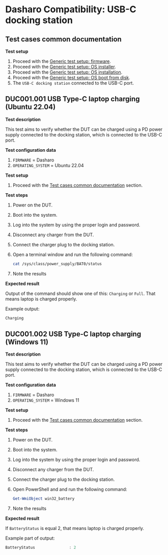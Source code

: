 # Dasharo Compatibility: USB-C docking station

## Test cases common documentation

**Test setup**

1. Proceed with the
    [Generic test setup: firmware](../../generic-test-setup#firmware).
1. Proceed with the
    [Generic test setup: OS installer](../../generic-test-setup#os-installer).
1. Proceed with the
    [Generic test setup: OS installation](../../generic-test-setup#os-installation).
1. Proceed with the
    [Generic test setup: OS boot from disk](../../generic-test-setup#os-boot-from-disk).
1. The `USB-C docking station` connected to the USB-C port.

## DUC001.001 USB Type-C laptop charging (Ubuntu 22.04)

**Test description**

This test aims to verify whether the DUT can be charged using a PD power supply
connected to the docking station, which is connected to the USB-C port.

**Test configuration data**

1. `FIRMWARE` = Dasharo
1. `OPERATING_SYSTEM` = Ubuntu 22.04

**Test setup**

1. Proceed with the
    [Test cases common documentation](#test-cases-common-documentation) section.

**Test steps**

1. Power on the DUT.
1. Boot into the system.
1. Log into the system by using the proper login and password.
1. Disconnect any charger from the DUT.
1. Connect the charger plug to the docking station.
1. Open a terminal window and run the following command:

    ```bash
    cat /sys/class/power_supply/BAT0/status
    ```

1. Note the results

**Expected result**

Output of the command should show one of this: `Charging` or `Full`. That means
laptop is charged properly.

Example output:

```bash
Charging
```

## DUC001.002 USB Type-C laptop charging (Windows 11)

**Test description**

This test aims to verify whether the DUT can be charged using a PD power supply
connected to the docking station, which is connected to the USB-C port.

**Test configuration data**

1. `FIRMWARE` = Dasharo
1. `OPERATING_SYSTEM` = Windows 11

**Test setup**

1. Proceed with the
    [Test cases common documentation](#test-cases-common-documentation) section.

**Test steps**

1. Power on the DUT.
1. Boot into the system.
1. Log into the system by using the proper login and password.
1. Disconnect any charger from the DUT.
1. Connect the charger plug to the docking station.
1. Open PowerShell and and run the following command:

    ```powershell
    Get-WmiObject win32_battery
    ```

1. Note the results

**Expected result**

If `BatteryStatus` is equal 2, that means laptop is charged properly.

Example part of output:

```powershell
BatteryStatus               : 2
```
